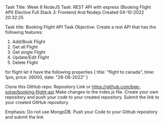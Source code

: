 Task Title: Week 6 NodeJS Task: REST API with express (Booking Flight API)
Elective
Full Stack 3: Frontend And Nodejs
Created 04-10-2022 20:32:25

Task title: Booking Flight API
Task Objective: Create a rest API that has the following features: 

1. Add/Book Flight
2. Get all Flight
3. Get single Flight
4. Update/Edit Flight 
5. Delete Flight

for flight let it have the following properties
{
title: "flight to canada",
time: 1pm,
price: 26000,
date: "26-06-2022"
}

Clone this GitHub repo:
Repository Link or https://github.com/bee-solve/booking-flight-api
 Make changes to the index.js file. Create your own repository and push your code to your created repository. Submit the link to your created GitHub repository.

Emphasis: Do not use MongoDB. Push your Code to your Github repository and submit the link